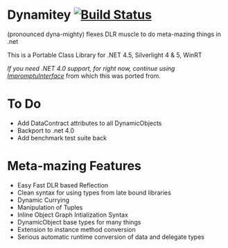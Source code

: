 # Dynamitey [![Build Status](https://travis-ci.org/ekonbenefits/dynamitey.png?branch=master)](https://travis-ci.org/ekonbenefits/dynamitey)

(pronounced dyna-mighty) flexes DLR muscle to do meta-mazing things in .net

This is a Portable Class Library for  .NET 4.5, Silverlight 4 & 5, WinRT

*If you need .NET 4.0 support, for right now, continue using [ImpromptuInterface](https://github.com/ekonbenefits/impromptu-interface)* from which this was ported from.

# To Do
  - Add DataContract attributes to all DynamicObjects
  - Backport to .net 4.0
  - Add benchmark test suite back

# Meta-mazing Features
  
  - Easy Fast DLR based Reflection
  - Clean syntax for using types from late bound libraries
  - Dynamic Currying
  - Manipulation of Tuples
  - Inline Object Graph Intialization Syntax
  - DynamicObject base types for many things
  - Extension to instance method conversion
  - Serious automatic runtime conversion of data and delegate types
